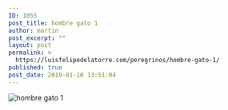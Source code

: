 ```yaml
---
ID: 1055
post_title: hombre gato 1
author: martin
post_excerpt: ""
layout: post
permalink: >
  https://luisfelipedelatorre.com/peregrinos/hombre-gato-1/
published: true
post_date: 2019-01-16 13:51:04
---
```

<p><img src="https://luisfelipedelatorre.com/wp-content/uploads/2019/01/hombre-gato-1.20x.90-1024x815.jpg" alt="hombre gato 1"/></p>